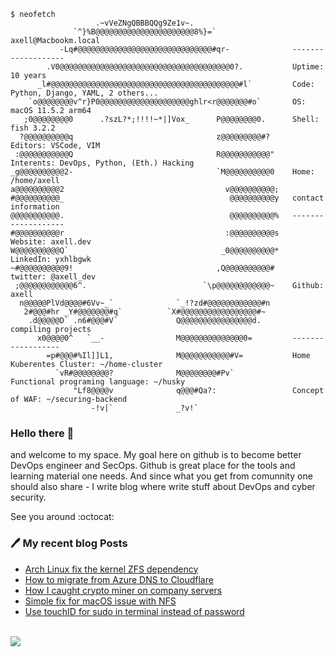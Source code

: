 
```console
$ neofetch
                   .~vVeZNgQBBBQQg9Ze1v~.                   
              `^}%B@@@@@@@@@@@@@@@@@@@@@@8%}=`                 axell@Macbookm.local 
           -Lq#@@@@@@@@@@@@@@@@@@@@@@@@@@@@@@#qr-              -------------------
        .V0@@@@@@@@@@@@@@@@@@@@@@@@@@@@@@@@@@@@@@0?.           Uptime: 10 years
      _l#@@@@@@@@@@@@@@@@@@@@@@@@@@@@@@@@@@@@@@@@@@#l`         Code: Python, Django, YAML, 2 others...
    `o@@@@@@@@v^r}P0@@@@@@@@@@@@@@@@@@@@ghlr<r@@@@@@@#o`       OS: macOS 11.5.2 arm64 
   ;0@@@@@@@@0      .?szL?*;!!!!~*|]Vox_      P@@@@@@@@0.      Shell: fish 3.2.2 
  ?@@@@@@@@@@q                                z@@@@@@@@@#?     Editors: VSCode, VIM
 :@@@@@@@@@@@Q                                R@@@@@@@@@@@"    Interents: DevOps, Python, (Eth.) Hacking
_g@@@@@@@@@@2-                                `M@@@@@@@@@@0    Home: /home/axell
a@@@@@@@@@@2                                    v@@@@@@@@@@;    
#@@@@@@@@@@_                                     @@@@@@@@@@y   contact information
@@@@@@@@@@@.                                     @@@@@@@@@@%   -------------------
#@@@@@@@@@@r                                    :@@@@@@@@@@s   Website: axell.dev
W@@@@@@@@@@Q`                                  _0@@@@@@@@@@*   LinkedIn: yxhlbgwk
~#@@@@@@@@@@9!                                ,Q@@@@@@@@@@#    twitter: @axell_dev
 ;@@@@@@@@@@@@6^.                          `\p@@@@@@@@@@@@~    Github: axell
  n@@@@@PlVd@@@@#6Vv~_`              `_!?zd#@@@@@@@@@@@@#n     
   2#@@@#hr _Y#@@@@@@@#q`          `X#@@@@@@@@@@@@@@@@@#~      
    .d@@@@@D` .n6#@@@#V`             Q@@@@@@@@@@@@@@@@d.       compiling projects
      x0@@@@0^   `__-                M@@@@@@@@@@@@@@0=         ------------------
        =p#@@@#%Il]]L1,              M@@@@@@@@@@@#V=           Home Kuberentes Cluster: ~/home-cluster
          `vR#@@@@@@@@?              M@@@@@@@@#Pv`             Functional programing language: ~/husky
              "Lf8@@@@v              q@@@#Qa?:                 Concept of WAF: ~/securing-backend
                  -!v|`              _?v!`                     
```

### Hello there 👋

and welcome to my space. My goal here on github is to become better DevOps engineer and SecOps. Github is great place for the tools and learning material one needs. And since what you get from comunnity one should also share - I write blog where write stuff about DevOps and cyber security.

See you around :octocat:

### 🖊 My recent blog Posts
<!--START_SECTION:feed-->
* [Arch Linux fix the kernel ZFS dependency](https:&#x2F;&#x2F;axell.dev&#x2F;arch-linux-fix-the-kernel-zfs-dependency&#x2F;)
* [How to migrate from Azure DNS to Cloudflare](https:&#x2F;&#x2F;axell.dev&#x2F;how-to-migrate-azure-dns-to-cloudflare&#x2F;)
* [How I caught crypto miner on company servers](https:&#x2F;&#x2F;axell.dev&#x2F;how-i-caught-crypto-miner-on-company-servers&#x2F;)
* [Simple fix for macOS issue with NFS](https:&#x2F;&#x2F;axell.dev&#x2F;simple-fix-for-macos-issue-with-nfs&#x2F;)
* [Use touchID for sudo in terminal instead of password](https:&#x2F;&#x2F;axell.dev&#x2F;use-touchid-for-sudo-in-terminal-instead-of-password&#x2F;)
<!--END_SECTION:feed-->


<!-- ![Visitors since 12/06/2021](https://visitor-badge.glitch.me/badge?page_id=axeII.github.readme) -->

 <br />
  <a target="_blank" href="https://github.com/onedr0p">
    <img align="center" src="https://github-readme-stats.vercel.app/api?username=axeII&show_icons=true&theme=synthwave&count_private=true&hide=stars" />
  </a>
  
  
  <!--<a href="https://twitter.com/axeII_dev">
  <img align="left" alt="axell" width="30" height="30" src="https://cdn.jsdelivr.net/npm/simple-icons@v3/icons/twitter.svg" />
</a>
<a href="https://linkedin.com/in/yxhlbgwk" target="blank"><img align="center" src="https://cdn.jsdelivr.net/npm/simple-icons@3.0.1/icons/linkedin.svg" alt="axell" height="30" width="30" />
</a>-->






